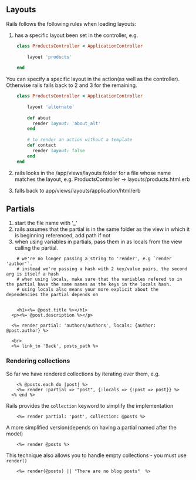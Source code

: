 ## Layouts

Rails follows the following rules when loading layouts:
1. has a specific layout been set in the controller, e.g. 


```ruby
	class ProductsController < ApplicationController
	
		layout 'products'
		
	end
```

You can specify a specific layout in the action(as well as the controller). Otherwise rails falls back to 2 and 3 for the remaining.

```ruby
	class ProductsController < ApplicationController
		
		layout 'alternate'
		
		def about
		  render layout: 'about_alt'
		end
		
		# to render an action without a template
 		def contact
 		  render layout: false
 		end 
	end
```

2. rails looks in the /app/views/layouts folder for a file whose name matches the layout, e.g. ProductsController -> layouts/products.html.erb

3. falls back to app/views/layouts/application/html/erb 


## Partials

1. start the file name with '_'
2. rails assumes that the partial is in the same folder as the view in which it is beginning referenced, add path if not
3. when using variables in partials, pass them in as locals from the view calling the partial.

```erb
	# we're no longer passing a string to 'render', e.g `render 'author'`.
	# instead we're passing a hash with 2 key/value pairs, the second arg is itself a hash
	# when using locals, make sure that the variables refered to in the partial have the same names as the keys in the locals hash.
	# using locals also means your more explicit about the dependencies the partial depends on
		
	
	<h1><%= @post.title %></h1>
  <p><%= @post.description %></p>
  
  <%= render partial: 'authors/authors', locals: {author: @post.author} %>
  
  <br>
  <%= link_to 'Back', posts_path %>
```

### Rendering collections

So far we have rendered collections by iterating over them, e.g.

```erb
	<% @posts.each do |post| %>
    <%= render :partial => "post", {:locals => {:post => post}} %>
  <% end %>
```

Rails provides the `collection` keyword to simplify the implementation

```erb
	<%= render partial: 'post', collection: @posts %>
```

A more simplified version(depends on having a partial named after the model)

```erb
	<%= render @posts %>
```

This technique also allows you to handle empty collections - you must use `render()`

```erb
	<%= render(@posts) || "There are no blog posts"  %>
```

